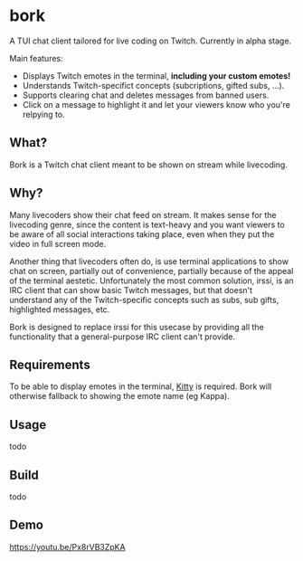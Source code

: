 # bork
A TUI chat client tailored for live coding on Twitch. Currently in alpha stage.

Main features:
- Displays Twitch emotes in the terminal, **including your custom emotes!**
- Understands Twitch-specifict concepts (subcriptions, gifted subs, ...).
- Supports clearing chat and deletes messages from banned users.
- Click on a message to highlight it and let your viewers know who you're relpying to.

## What?
Bork is a Twitch chat client meant to be shown on stream while livecoding. 

## Why?
Many livecoders show their chat feed on stream. It makes sense for the livecoding genre, since the content is text-heavy and you want viewers to be aware of all social interactions taking place, even when they put the video in full screen mode.

Another thing that livecoders often do, is use terminal applications to show chat on screen, partially out of convenience, partially because of the appeal of the terminal aestetic. Unfortunately the most common solution, irssi, is an IRC client that can show basic Twitch messages, but that doesn't understand any of the Twitch-specific concepts such as subs, sub gifts, highlighted messages, etc.

Bork is designed to replace irssi for this usecase by providing all the functionality that a general-purpose IRC client can't provide.

## Requirements
To be able to display emotes in the terminal, [Kitty](https://github.com/kovidgoyal/kitty) is required.
Bork will otherwise fallback to showing the emote name (eg Kappa).

## Usage
todo

## Build
todo 


## Demo
https://youtu.be/Px8rVB3ZpKA
